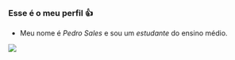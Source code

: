 ### Esse é o meu perfil 👍

- Meu nome é *Pedro Sales* e sou um *estudante* do ensino médio.

![](https://media1.tenor.com/m/aPgTU-Z9j1MAAAAd/funny-dogs-cute.gif)
